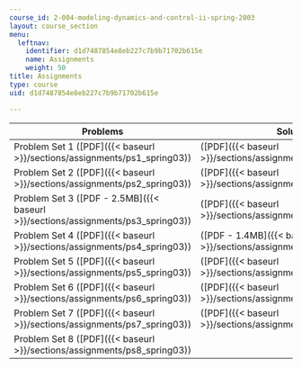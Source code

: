 ```yaml
---
course_id: 2-004-modeling-dynamics-and-control-ii-spring-2003
layout: course_section
menu:
  leftnav:
    identifier: d1d7487854e8eb227c7b9b71702b615e
    name: Assignments
    weight: 50
title: Assignments
type: course
uid: d1d7487854e8eb227c7b9b71702b615e

---
```


| Problems | Solutions |
| --- | --- |
| Problem Set 1 ([PDF]({{< baseurl >}}/sections/assignments/ps1_spring03)) | ([PDF]({{< baseurl >}}/sections/assignments/ps1_spring03_sol)) |
| Problem Set 2 ([PDF]({{< baseurl >}}/sections/assignments/ps2_spring03)) | ([PDF]({{< baseurl >}}/sections/assignments/ps2_spring03_sol)) |
| Problem Set 3 ([PDF - 2.5MB]({{< baseurl >}}/sections/assignments/ps3_spring03)) | ([PDF]({{< baseurl >}}/sections/assignments/ps3_spring03_sol)) |
| Problem Set 4 ([PDF]({{< baseurl >}}/sections/assignments/ps4_spring03)) | ([PDF - 1.4MB]({{< baseurl >}}/sections/assignments/ps4_spring03_sol)) |
| Problem Set 5 ([PDF]({{< baseurl >}}/sections/assignments/ps5_spring03)) | ([PDF]({{< baseurl >}}/sections/assignments/ps5_spring03_sol)) |
| Problem Set 6 ([PDF]({{< baseurl >}}/sections/assignments/ps6_spring03)) | ([PDF]({{< baseurl >}}/sections/assignments/ps6_spring03_sol)) |
| Problem Set 7 ([PDF]({{< baseurl >}}/sections/assignments/ps7_spring03)) | ([PDF]({{< baseurl >}}/sections/assignments/ps7_spring03_sol)) |
| Problem Set 8 ([PDF]({{< baseurl >}}/sections/assignments/ps8_spring03)) |